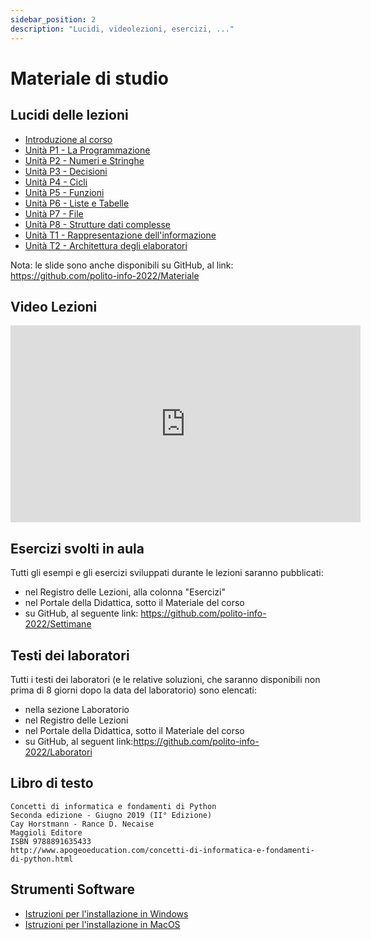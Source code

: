 ```yaml
---
sidebar_position: 2
description: "Lucidi, videolezioni, esercizi, ..."
---
```


# Materiale di studio

## Lucidi delle lezioni

- [Introduzione al corso](https://github.com/polito-info-2022/Materiale/blob/master/Unita'%200%20-%20Introduzione%20al%20corso%20(Corno).pdf?raw=true)
- [Unità P1 - La Programmazione](https://github.com/polito-info-2022/Materiale/blob/master/P1-La_Programmazione.pdf?raw=true)
- [Unità P2 - Numeri e Stringhe](https://github.com/polito-info-2022/Materiale/blob/master/P2-Numeri_e_stringhe.pdf?raw=true)
- [Unità P3 - Decisioni](https://github.com/polito-info-2022/Materiale/blob/master/P3-Decisioni.pdf?raw=true)
- [Unità P4 - Cicli](https://github.com/polito-info-2022/Materiale/blob/master/P4-Cicli.pdf?raw=true)
- [Unità P5 - Funzioni](https://github.com/polito-info-2022/Materiale/blob/master/P5-Funzioni.pdf?raw=true)
- [Unità P6 - Liste e Tabelle](https://github.com/polito-info-2022/Materiale/blob/master/P6-Liste_e_Tabelle.pdf?raw=true)
- [Unità P7 - File](https://github.com/polito-info-2022/Materiale/blob/master/P7-File_e_Eccezioni.pdf?raw=true)
- [Unità P8 - Strutture dati complesse](https://github.com/polito-info-2022/Materiale/blob/master/P8-Strutture_dati_complesse.pdf?raw=true)
- [Unità T1 - Rappresentazione dell'informazione](https://github.com/polito-info-2022/Materiale/blob/master/T1-Rappresentazione_dati.pdf?raw=true)
- [Unità T2 - Architettura degli elaboratori](https://github.com/polito-info-2022/Materiale/blob/master/T2-Architettura.pdf?raw=true)

Nota: le slide sono anche disponibili su GitHub, al link: https://github.com/polito-info-2022/Materiale

## Video Lezioni

<iframe src="https://www.youtube.com/embed/videoseries?list=PLqRTLlwsxDL-yRy3U34aImItjkWhcnSdY" allowfullscreen="allowfullscreen" allow="accelerometer; autoplay; clipboard-write; encrypted-media; gyroscope; picture-in-picture" width="560" height="315" frameborder="0"></iframe>

## Esercizi svolti in aula

Tutti gli esempi e gli esercizi sviluppati durante le lezioni saranno pubblicati:

-    nel Registro delle Lezioni, alla colonna "Esercizi"
-    nel Portale della Didattica, sotto il Materiale del corso
-    su GitHub, al seguente link: https://github.com/polito-info-2022/Settimane


## Testi dei laboratori

Tutti i testi dei laboratori (e le relative soluzioni, che saranno disponibili non prima di 8 giorni dopo la data del laboratorio) sono elencati:

-    nella sezione Laboratorio
-    nel Registro delle Lezioni
-    nel Portale della Didattica, sotto il Materiale del corso
-    su GitHub, al seguent link:https://github.com/polito-info-2022/Laboratori


## Libro di testo

```
Concetti di informatica e fondamenti di Python
Seconda edizione - Giugno 2019 (II° Edizione)
Cay Horstmann - Rance D. Necaise
Maggioli Editore
ISBN 9788891635433
http://www.apogeoeducation.com/concetti-di-informatica-e-fondamenti-di-python.html
```

## Strumenti Software


-    [Istruzioni per l'installazione in Windows](https://github.com/polito-info-2022/Materiale/blob/master/Istruzioni/istruzioni%20installazione%20ITA-Win%202022-23.pdf)
-    [Istruzioni per l'installazione in MacOS](https://github.com/polito-info-2022/Materiale/blob/master/Istruzioni/istruzioni%20installazione%20ITA-Mac%202020-21.pdf)

